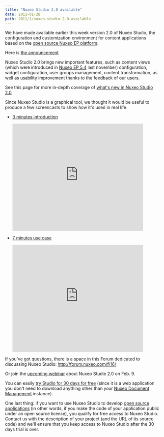 ```yaml
---
title: "Nuxeo Studio 2.0 available"
date: 2011-01-28
path: 2011/1/nuxeo-studio-2-0-available
---
```


We have made available earlier this week version 2.0 of Nuxeo Studio, the configuration and customization environment for content applications based on the <a href="http://www.nuxeo.com/en/products/enterprise-platform">open source Nuxeo EP platform</a>.

Here is <a href="http://www.nuxeo.com/en/about/news/nuxeo-studio-2.0-now-available">the announcement</a>

Nuxeo Studio 2.0 brings new important features, such as content views (which were introduced in <a href="http://www.nuxeo.com/en/about/news/nuxeo-upgrades-osgi-infrastructure">Nuxeo EP 5.4</a> last november) configuration, widget configuration, user groups management, content transformation, as well as usability improvement thanks to the feedback of our users.

<!-- more -->

See this page for more in-depth coverage of <a href="http://www.nuxeo.com/en/products/studio/whats-new-v2">what's new in Nuxeo Studio 2.0</a>

Since Nuxeo Studio is a graphical tool, we thought it would be useful to produce a few screencasts to show how it's used in real life:

<ul>

<li><p><a href="http://www.youtube.com/watch?v=CQ2tk-cfxGk">3 minutes introduction</a></p>

<p><iframe width="425" height="349" src="http://www.youtube.com/embed/cSgN4gTsxjk" frameborder="0" allowfullscreen></iframe></p></li>

<li><p><a href="http://www.youtube.com/watch?v=B_ebqAp_owk">7 minutes use case</a></p>

<p><iframe width="425" height="349" src="http://www.youtube.com/embed/B_ebqAp_owk" frameborder="0" allowfullscreen></iframe></p></li>

</ul>

If you've got questions, there is a space in this Forum dedicated to discussing Nuxeo Studio: <a href="http://forum.nuxeo.com/f/16/">http://forum.nuxeo.com/f/16/</a>

Or join the <a href="http://www.nuxeo.com/en/about/events/event-nuxeo-studio-2">upcoming webinar</a> about Nuxeo Studio 2.0 on Feb. 9.

You can easily <a href="https://connect.nuxeo.com/nuxeo/site/connect/trial/form">try Studio for 30 days for free</a> (since it is a web application you don't need to download anything other than your <a href="http://www.nuxeo.com/en/products/document-management">Nuxeo Document Management</a> instance).

One last thing: if you want to use Nuxeo Studio to develop <a href="http://www.nuxeo.com/en/products/make-it-your-own">open source applications</a> (in other words, if you make the code of your application public under an open source license), you qualify for free access to Nuxeo Studio. Contact us with the description of your project (and the URL of its source code) and we'll ensure that you keep access to Nuxeo Studio after the 30 days trial is over.

